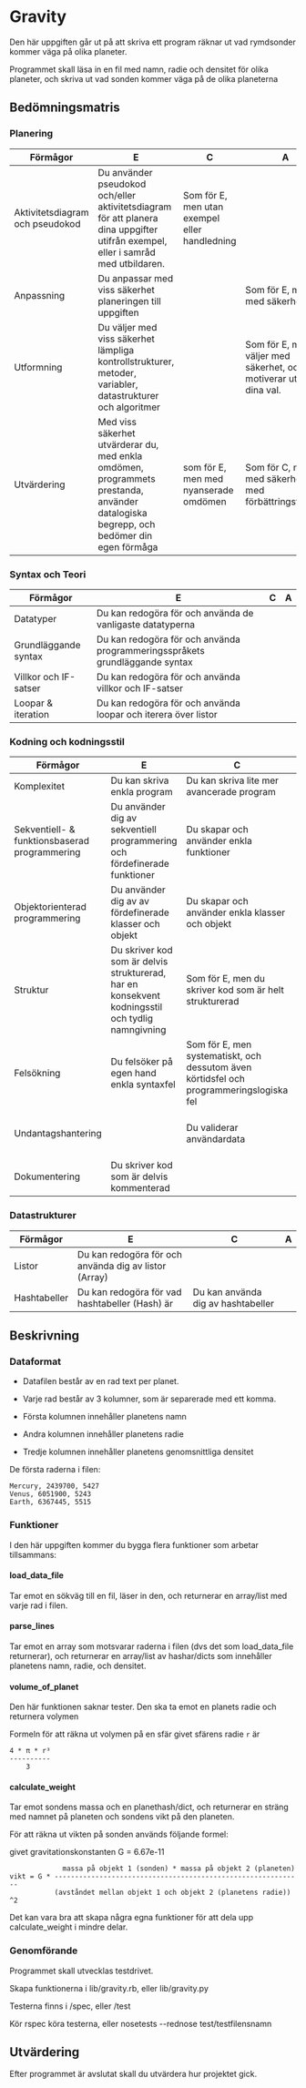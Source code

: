# Gravity #

Den här uppgiften går ut på att skriva ett program räknar ut vad rymdsonder kommer väga på olika planeter.

Programmet skall läsa in en fil med namn, radie och densitet för olika planeter, och skriva ut vad
sonden kommer väga på de olika planeterna

## Bedömningsmatris ##

### Planering ###

| Förmågor                         | E 																																   | C | A |
|----------------------------------|-----------------------------------------------------------------------------------------------------------------------------------|---|---|
| Aktivitetsdiagram och pseudokod  | Du använder pseudokod och/eller aktivitetsdiagram för att planera dina uppgifter utifrån exempel, eller i samråd med utbildaren.  | Som för E, men utan exempel eller handledning |   |
| Anpassning					   | Du anpassar med viss säkerhet planeringen till uppgiften 																		   |   | Som för E, men med säkerhet
| Utformning                       | Du väljer med viss säkerhet lämpliga kontrollstrukturer, metoder, variabler, datastrukturer och algoritmer | | Som för E, men du väljer med säkerhet, och motiverar utförligt dina val.|
| Utvärdering | Med viss säkerhet utvärderar du, med enkla omdömen, programmets prestanda, använder datalogiska begrepp, och bedömer din egen förmåga | som för E, men med nyanserade omdömen | Som för C, men med säkerhet, och med förbättringsförslag

### Syntax och Teori ###
| Förmågor                                       | E 																			| C | A |
|------------------------------------------------|------------------------------------------------------------------------------|---|---|
| Datatyper					                     | Du kan redogöra för och använda de vanligaste datatyperna                    |   |   |
| Grundläggande syntax		                     | Du kan redogöra för och använda programmeringsspråkets grundläggande syntax  |   |   |
| Villkor och IF-satser		                     | Du kan redogöra för och använda villkor och IF-satser                        |   |   |
| Loopar & iteration                             | Du kan redogöra för och använda loopar och iterera över listor               |   |   |

### Kodning och kodningsstil ###

| Förmågor                                      | E                                                                         | C                                               | A                                              |
|-----------------------------------------------|---------------------------------------------------------------------------|-------------------------------------------------|------------------------------------------------|
| Komplexitet									| Du kan skriva enkla program                                               | Du kan skriva lite mer avancerade program       | Du kan skriva komplexa program
| Sekventiell- & funktionsbaserad programmering | Du använder dig av sekventiell programmering och fördefinerade funktioner | Du skapar och använder enkla funktioner         | Du skapar mer komplexa funktioner              |
| Objektorienterad programmering                | Du använder dig av av fördefinerade klasser och objekt                    | Du skapar och använder enkla klasser och objekt | Du skapar och använder mer komplicerade klasser och objekt  |
| Struktur		 				                | Du skriver kod som är delvis strukturerad, har en konsekvent kodningsstil och tydlig namngivning | Som för E, men du skriver kod som är helt strukturerad |   			   |
| Felsökning                                    | Du felsöker på egen hand enkla syntaxfel | Som för E, men systematiskt, och dessutom även körtidsfel och programmeringslogiska fel | Som för C, men med effektivitet   	   |
| Undantagshantering                            |     																		| Du validerar användardata						  | Som för C, men du skriver även kod som använder undantagshantering |
| Dokumentering 								| Du skriver kod som är delvis kommenterad									|  												  | Du skriver kod som är utförligt kommenterad    |

### Datastrukturer ###

| Förmågor        | E 														   | C 																     | A 									 |
|-----------------|------------------------------------------------------------|---------------------------------------------------------------------|---------------------------------------|
| Listor          | Du kan redogöra för och använda dig av listor (Array)      |   																     |   									 |
| Hashtabeller    | Du kan redogöra för vad hashtabeller (Hash) är             | Du kan använda dig av hashtabeller 							     |   									 |

## Beskrivning ##

### Dataformat ###

* Datafilen består av en rad text per planet.
* Varje rad består av 3 kolumner, som är separerade med ett komma.

* Första kolumnen innehåller planetens namn
* Andra kolumnen innehåller planetens radie
* Tredje kolumnen innehåller planetens genomsnittliga densitet


De första raderna i filen:

    Mercury, 2439700, 5427
    Venus, 6051900, 5243
    Earth, 6367445, 5515

### Funktioner ###

I den här uppgiften kommer du bygga flera funktioner som arbetar tillsammans:

#### load_data_file ####

Tar emot en sökväg till en fil, läser in den, och returnerar en array/list med varje rad i filen.

#### parse_lines ####

Tar emot en array som motsvarar raderna i filen (dvs det som load_data_file returnerar), och returnerar en array/list av hashar/dicts
som innehåller planetens namn, radie, och densitet.

#### volume_of_planet ####

Den här funktionen saknar tester.
Den ska ta emot en planets radie och returnera volymen

Formeln för att räkna ut volymen på en sfär givet sfärens radie `r` är

    4 * π * r³
    ----------
        3

#### calculate_weight ####

Tar emot sondens massa och en planethash/dict, och returnerar en sträng med namnet på planeten och sondens vikt på den planeten.


För att räkna ut vikten på sonden används följande formel:

givet gravitationskonstanten G = 6.67e-11

                 massa på objekt 1 (sonden) * massa på objekt 2 (planeten)
    vikt = G * -------------------------------------------------------------
               (avståndet mellan objekt 1 och objekt 2 (planetens radie)) ^2


Det kan vara bra att skapa några egna funktioner för att dela upp calculate_weight i mindre delar.

### Genomförande ###

Programmet skall utvecklas testdrivet.

Skapa funktionerna i lib/gravity.rb, eller lib/gravity.py

Testerna finns i /spec, eller /test

Kör rspec köra testerna, eller nosetests --rednose test/testfilensnamn

## Utvärdering ##

Efter programmet är avslutat skall du utvärdera hur projektet gick.





